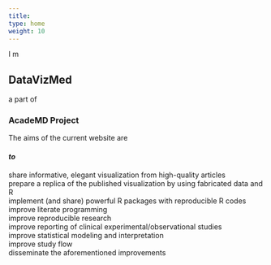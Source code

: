 ```yaml
---
title: 
type: home
weight: 10
---
```


I m 
## **DataVizMed** 
a part of 
### **AcadeMD Project**   
  
    

The aims of the current website are  

#### *to*   

 share informative, elegant visualization from high-quality articles  
 prepare a replica of the published visualization by using fabricated data and R  
 implement (and share) powerful R packages with reproducible R codes  
 improve literate programming  
 improve reproducible research  
 improve reporting of clinical experimental/observational studies   
 improve statistical modeling and interpretation  
 improve study flow  
 disseminate the aforementioned improvements  
